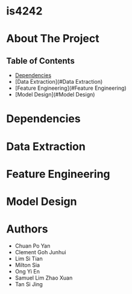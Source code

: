 # is4242

# About The Project


## Table of Contents
* [Dependencies](#Dependencies)
* [Data Extraction](#Data Extraction)
* [Feature Engineering](#Feature Engineering)
* [Model Design](#Model Design)


# Dependencies

<a name="Data Extraction"></a>
# Data Extraction

<a name="Data Extraction"></a>
# Feature Engineering

<a name="Model Design"></a>
# Model Design

# Authors
* Chuan Po Yan
* Clement Goh Junhui
* Lim Si Tian
* Milton Sia
* Ong Yi En
* Samuel Lim Zhao Xuan
* Tan Si Jing
